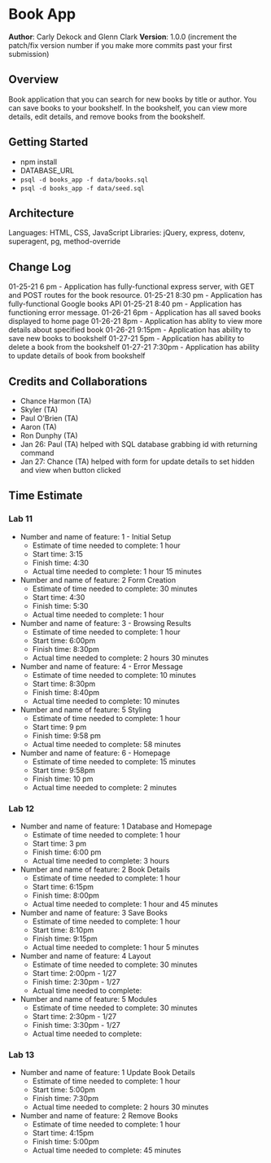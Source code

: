 # Book App

**Author**: Carly Dekock and Glenn Clark
**Version**: 1.0.0 (increment the patch/fix version number if you make more commits past your first submission)

## Overview
Book application that you can search for new books by title or author. You can save books to your bookshelf. In the bookshelf, you can view more details, edit details, and remove books from the bookshelf.

## Getting Started
- npm install
- DATABASE_URL
- ```psql -d books_app -f data/books.sql```
- ```psql -d books_app -f data/seed.sql```

## Architecture
Languages: HTML, CSS, JavaScript
Libraries: jQuery, express, dotenv, superagent, pg, method-override

## Change Log

01-25-21 6 pm - Application has fully-functional express server, with GET and POST routes for the book resource.
01-25-21 8:30 pm - Application has fully-functional Google books API
01-25-21 8:40 pm - Application has functioning error message.
01-26-21 6pm - Application has all saved books displayed to home page
01-26-21 8pm - Application has ablity to view more details about specified book
01-26-21 9:15pm - Application has ability to save new books to bookshelf
01-27-21 5pm - Application has ability to delete a book from the bookshelf
01-27-21 7:30pm - Application has ability to update details of book from bookshelf

## Credits and Collaborations
- Chance Harmon (TA)
- Skyler (TA)
- Paul O'Brien (TA)
- Aaron (TA)
- Ron Dunphy (TA)
- Jan 26: Paul (TA) helped with SQL database grabbing id with returning command
- Jan 27: Chance (TA) helped with form for update details to set hidden and view when button clicked

## Time Estimate

### Lab 11
- Number and name of feature: 1 - Initial Setup
  - Estimate of time needed to complete: 1 hour
  - Start time: 3:15
  - Finish time: 4:30
  - Actual time needed to complete: 1 hour 15 minutes
- Number and name of feature: 2 Form Creation
  - Estimate of time needed to complete: 30 minutes
  - Start time: 4:30
  - Finish time: 5:30
  - Actual time needed to complete: 1 hour
- Number and name of feature: 3 - Browsing Results
  - Estimate of time needed to complete: 1 hour
  - Start time: 6:00pm
  - Finish time: 8:30pm
  - Actual time needed to complete: 2 hours 30 minutes
- Number and name of feature: 4 - Error Message
  - Estimate of time needed to complete: 10 minutes
  - Start time: 8:30pm
  - Finish time: 8:40pm
  - Actual time needed to complete: 10 minutes
- Number and name of feature: 5 Styling
  - Estimate of time needed to complete: 1 hour
  - Start time: 9 pm
  - Finish time: 9:58 pm
  - Actual time needed to complete: 58 minutes
- Number and name of feature: 6 - Homepage
  - Estimate of time needed to complete: 15 minutes
  - Start time: 9:58pm
  - Finish time: 10 pm
  - Actual time needed to complete: 2 minutes

### Lab 12
- Number and name of feature: 1 Database and Homepage
  - Estimate of time needed to complete: 1 hour
  - Start time: 3 pm
  - Finish time: 6:00 pm
  - Actual time needed to complete: 3 hours
- Number and name of feature: 2 Book Details
  - Estimate of time needed to complete: 1 hour
  - Start time: 6:15pm
  - Finish time: 8:00pm
  - Actual time needed to complete: 1 hour and 45 minutes
- Number and name of feature: 3 Save Books
  - Estimate of time needed to complete: 1 hour
  - Start time: 8:10pm
  - Finish time: 9:15pm
  - Actual time needed to complete: 1 hour 5 minutes
- Number and name of feature: 4 Layout
  - Estimate of time needed to complete: 30 minutes
  - Start time: 2:00pm - 1/27
  - Finish time: 2:30pm - 1/27
  - Actual time needed to complete:
- Number and name of feature: 5 Modules
  - Estimate of time needed to complete: 30 minutes
  - Start time: 2:30pm - 1/27
  - Finish time: 3:30pm - 1/27
  - Actual time needed to complete:

### Lab 13
- Number and name of feature: 1 Update Book Details
  - Estimate of time needed to complete: 1 hour
  - Start time: 5:00pm
  - Finish time: 7:30pm
  - Actual time needed to complete: 2 hours 30 minutes
- Number and name of feature: 2 Remove Books
  - Estimate of time needed to complete: 1 hour
  - Start time: 4:15pm
  - Finish time: 5:00pm
  - Actual time needed to complete: 45 minutes

